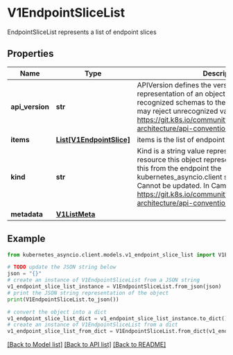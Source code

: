 # V1EndpointSliceList

EndpointSliceList represents a list of endpoint slices

## Properties

Name | Type | Description | Notes
------------ | ------------- | ------------- | -------------
**api_version** | **str** | APIVersion defines the versioned schema of this representation of an object. Servers should convert recognized schemas to the latest internal value, and may reject unrecognized values. More info: https://git.k8s.io/community/contributors/devel/sig-architecture/api-conventions.md#resources | [optional] 
**items** | [**List[V1EndpointSlice]**](V1EndpointSlice.md) | items is the list of endpoint slices | 
**kind** | **str** | Kind is a string value representing the REST resource this object represents. Servers may infer this from the endpoint the kubernetes_asyncio.client submits requests to. Cannot be updated. In CamelCase. More info: https://git.k8s.io/community/contributors/devel/sig-architecture/api-conventions.md#types-kinds | [optional] 
**metadata** | [**V1ListMeta**](V1ListMeta.md) |  | [optional] 

## Example

```python
from kubernetes_asyncio.client.models.v1_endpoint_slice_list import V1EndpointSliceList

# TODO update the JSON string below
json = "{}"
# create an instance of V1EndpointSliceList from a JSON string
v1_endpoint_slice_list_instance = V1EndpointSliceList.from_json(json)
# print the JSON string representation of the object
print(V1EndpointSliceList.to_json())

# convert the object into a dict
v1_endpoint_slice_list_dict = v1_endpoint_slice_list_instance.to_dict()
# create an instance of V1EndpointSliceList from a dict
v1_endpoint_slice_list_from_dict = V1EndpointSliceList.from_dict(v1_endpoint_slice_list_dict)
```
[[Back to Model list]](../README.md#documentation-for-models) [[Back to API list]](../README.md#documentation-for-api-endpoints) [[Back to README]](../README.md)


